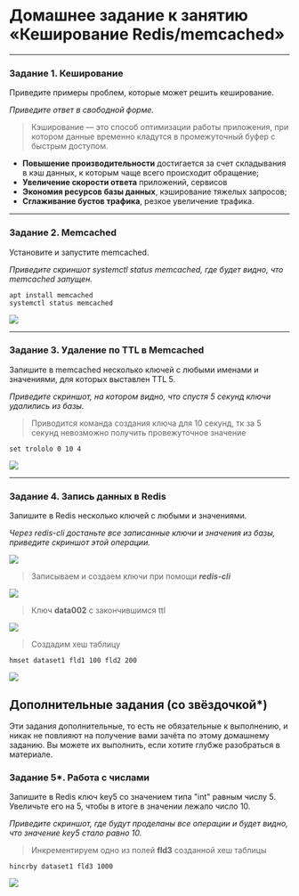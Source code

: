 # Домашнее задание к занятию «Кеширование Redis/memcached»

---

### Задание 1. Кеширование 

Приведите примеры проблем, которые может решить кеширование. 

*Приведите ответ в свободной форме.*

> Кэширование — это способ оптимизации работы приложения, при котором данные временно кладутся в промежуточный буфер с быстрым доступом.

- **Повышение производительности** достигается за счет складывания в кэш данных, к которым чаще всего происходит обращение;
- **Увеличение скорости ответа** приложений, сервисов
- **Экономия ресурсов базы данных**, кэширование тяжелых запросов;
- **Сглаживание бустов трафика**, резкое увеличение трафика.

---

### Задание 2. Memcached

Установите и запустите memcached.

*Приведите скриншот systemctl status memcached, где будет видно, что memcached запущен.*

```
apt install memcached
systemctl status memcached
```

<img src = "img/hw11-02-005.png">

---

### Задание 3. Удаление по TTL в Memcached

Запишите в memcached несколько ключей с любыми именами и значениями, для которых выставлен TTL 5. 

*Приведите скриншот, на котором видно, что спустя 5 секунд ключи удалились из базы.*

> Приводится команда создания ключа для 10 секунд, тк за 5 секунд невозможно получить провежуточное значение

`set trololo 0 10 4`

<img src = "img/hw11-02-012.png">

---

### Задание 4. Запись данных в Redis

Запишите в Redis несколько ключей с любыми и значениями. 

*Через redis-cli достаньте все записанные ключи и значения из базы, приведите скриншот этой операции.*

<img src = "img/hw11-02-006.png">

> Записываем и создаем ключи при помощи ***redis-cli***

<img src = "img/hw11-02-007.png">

> Ключ **data002** с закончившимся ttl

<img src = "img/hw11-02-008.png">

> Создадим хеш таблицу

`hmset dataset1 fld1 100 fld2 200`

<img src = "img/hw11-02-010.png">

## Дополнительные задания (со звёздочкой*)
Эти задания дополнительные, то есть не обязательные к выполнению, и никак не повлияют на получение вами зачёта по этому домашнему заданию. Вы можете их выполнить, если хотите глубже разобраться в материале.

### Задание 5*. Работа с числами 

Запишите в Redis ключ key5 со значением типа "int" равным числу 5. Увеличьте его на 5, чтобы в итоге в значении лежало число 10.  

*Приведите скриншот, где будут проделаны все операции и будет видно, что значение key5 стало равно 10.*

> Инкрементируем одно из полей **fld3** созданной хеш таблицы

`hincrby dataset1 fld3 1000`

<img src = "img/hw11-02-011.png">
